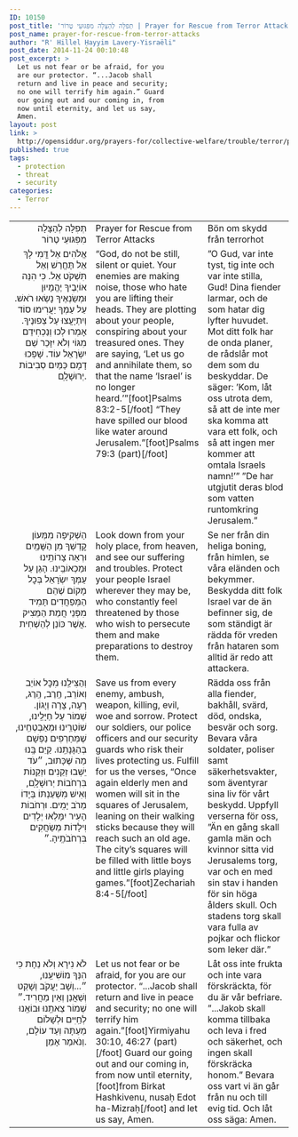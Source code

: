 ```yaml
---
ID: 10150
post_title: 'תְּפִלָּה לְהַצָּלָה מִפִּגּוּעֵי טֶרוֹר | Prayer for Rescue from Terror Attacks | Bön om skydd från terrorhot by R&#8217; Hillel Ḥayyim Lavery-Yisraëli'
post_name: prayer-for-rescue-from-terror-attacks
author: "R' Hillel Ḥayyim Lavery-Yisraëli"
post_date: 2014-11-24 00:10:48
post_excerpt: >
  Let us not fear or be afraid, for you
  are our protector. “...Jacob shall
  return and live in peace and security;
  no one will terrify him again.” Guard
  our going out and our coming in, from
  now until eternity, and let us say,
  Amen.
layout: post
link: >
  http://opensiddur.org/prayers-for/collective-welfare/trouble/terror/prayer-for-rescue-from-terror-attacks/
published: true
tags:
  - protection
  - threat
  - security
categories:
  - Terror
---
```

<table style="margin-left: auto;margin-right: auto;"><tbody>
<tr><td style="vertical-align:top; text-align: right;" width="31%">
<div class="liturgy"><span lang="he">
תְּפִלָּה לְהַצָּלָה מִפִּגּוּעֵי טֶרוֹר
</span></div>
</td>
 
<td style="vertical-align:top;" width="31%">
<div class="english">
Prayer for Rescue from Terror Attacks
</span></div>
</td>
 
<td style="vertical-align:top;" width="31%">
<div class="swedish">
Bön om skydd från terrorhot
</div>
</td></tr>


<tr><td style="vertical-align:top; text-align: right;" width="31%">
<div class="liturgy"><span lang="he">
אֱלֹהִים אַל דֳּמִי לָךְ אַל תֶּחֱרַשׁ וְאַל תִּשְׁקֹט אֵל. כִּי הִנֵּה אוֹיְבֶיךָ יֶהֱמָיוּן וּמְשַׂנְאֶיךָ נָשְׂאוּ רֹאשׁ. עַל עַמְּךָ יַעֲרִימוּ סוֹד וְיִתְיָעֲצוּ עַל צְפוּנֶיךָ. אָמְרוּ לְכוּ וְנַכְחִידֵם מִגּוֹי וְלֹא יִזָּכֵר שֵׁם יִשְׂרָאֵל עוֹד. שָׁפְכוּ דָמָם כַּמַּיִם סְבִיבוֹת יְרוּשָׁלָ‍ֽ⁠ִם.
</span></div>
</td>
 
<td style="vertical-align:top;" width="31%">
<div class="english">
“God, do not be still, silent or quiet. Your enemies are making noise, those who hate you are lifting their heads. They are plotting about your people, conspiring about your treasured ones. They are saying, ‘Let us go and annihilate them, so that the name ‘Israel’ is no longer heard.’”[foot]Psalms 83:2-5[/foot] “They have spilled our blood like water around Jerusalem.”[foot]Psalms 79:3 (part)[/foot]
</span></div>
</td>
 
<td style="vertical-align:top;" width="31%">
<div class="swedish">
”O Gud, var inte tyst, tig inte och var inte stilla, Gud! Dina fiender larmar, och de som hatar dig lyfter huvudet. Mot ditt folk har de onda planer, de rådslår mot dem som du beskyddar. De säger: ’Kom, låt oss utrota dem, så att de inte mer ska komma att vara ett folk, och så att ingen mer kommer att omtala Israels namn!’” ”De har utgjutit deras blod som vatten runtomkring Jerusalem.”
</div>
</td></tr>


<tr><td style="vertical-align:top; text-align: right;" width="31%">
<div class="liturgy"><span lang="he">
 הַשְׁקִֽיפָה מִמְּעוֹן קׇדְשְׁךָ מִן הַשָּׁמַֽיִם וּרְאֵה צָרוֹתֵֽינוּ וּמַכְאוֹבֵֽינוּ. הָגֵן עַל עַמְּךָ יִשְׂרָאֵל בְּכׇל מָקוֹם שֶׁהֵם הַמְּפַחֲדִים תָּמִיד מִפְּנֵי חֲמַת הַמֵּצִיק אֲשֶׁר כּוֹנֵן לְהַשְׁחִית.
</span></div>
</td>
 
<td style="vertical-align:top;" width="31%">
<div class="english">
Look down from your holy place, from heaven, and see our suffering and troubles. Protect your people Israel wherever they may be, who constantly feel threatened by those who wish to persecute them and make preparations to destroy them. 
</span></div>
</td>
 
<td style="vertical-align:top;" width="31%">
<div class="swedish">
Se ner från din heliga boning, från himlen, se våra eländen och bekymmer. Beskydda ditt folk Israel var de än befinner sig, de som ständigt är rädda för vreden från hataren som alltid är redo att attackera.
</div>
</td></tr>


<tr><td style="vertical-align:top; text-align: right;" width="31%">
<div class="liturgy"><span lang="he">
 וְהַצִּילֵֽנוּ מִכׇּל אוֹיֵב וְאוֹרֵב, חֶֽרֶב, הֶֽרֶג, רָעָה, צָרָה וְיָגוֹן. שְׁמוֹר עַל חַיָּלֵֽינוּ, שׁוֹטְרֵֽינוּ וּמְאַבְטְחֵֽינוּ, שֶׁמְּחַרְפִים נַפְשָׁם בְּהַגָּנָתֵֽנוּ. קַיֵּם בָּֽנוּ מַה שֶּׁכָּתוּב, ״עֹד יֵשְׁבוּ זְקֵנִים וּזְקֵנוֹת בִּרְחֹבוֹת יְרוּשָׁלָ‍ֽ⁠ִם, וְאִישׁ מִשְׁעַנְתּוֹ בְּיָדוֹ מֵרֹב יָמִֽים. וּרְחֹבוֹת הָעִיר יִמָּלְאוּ יְלָדִים וִילָדוֹת מְשַׂחֲקִים בִּרְחֹבֹתֶֽיהָ.״
</span></div>
</td>
 
<td style="vertical-align:top;" width="31%">
<div class="english">
Save us from every enemy, ambush, weapon, killing, evil, woe and sorrow. Protect our soldiers, our police officers and our security guards who risk their lives protecting us. Fulfill for us the verses, “Once again elderly men and women will sit in the squares of Jerusalem, leaning on their walking sticks because they will reach such an old age. The city’s squares will be filled with little boys and little girls playing games.”[foot]Zechariah 8:4-5[/foot]
</span></div>
</td>
 
<td style="vertical-align:top;" width="31%">
<div class="swedish">
Rädda oss från alla fiender, bakhåll, svärd, död, ondska, besvär och sorg. Bevara våra soldater, poliser samt säkerhetsvakter, som äventyrar sina liv för vårt beskydd. Uppfyll verserna för oss, ”Än en gång skall gamla män och kvinnor sitta vid Jerusalems torg, var och en med sin stav i handen för sin höga ålders skull. Och stadens torg skall vara fulla av pojkar och flickor som leker där.”
</div>
</td></tr>


<tr><td style="vertical-align:top; text-align: right;" width="31%">
<div class="liturgy"><span lang="he">
 לֹא נִירָא וְלֹא נֵחָת כִּי הִנְּךָ מוֹשִׁיעֵֽנוּ, ״...וְשָׁב יַעֲקֹב וְשָׁקַט וְשַׁאֲנַן וְאֵין מַחֲרִיד.״ שְׁמוֹר צֵאתֵֽנוּ וּבוֹאֵֽנוּ לְחַֽיִּים וּלְשָׁלוֹם מֵעַתָּה וְעַד עוֹלָם, וְנֹאמַר אָמֵן.
</span></div>
</td>
 
<td style="vertical-align:top;" width="31%">
<div class="english">
Let us not fear or be afraid, for you are our protector. “...Jacob shall return and live in peace and security; no one will terrify him again.”[foot]Yirmiyahu 30:10, 46:27 (part)[/foot] Guard our going out and our coming in, from now until eternity,[foot]from Birkat Hashkivenu, nusaḥ Edot ha-Mizraḥ[/foot] and let us say, Amen.
</span></div>
</td>
 
<td style="vertical-align:top;" width="31%">
<div class="swedish">
Låt oss inte frukta och inte vara förskräckta, för du är vår befriare. ”...Jakob skall komma tillbaka och leva i fred och säkerhet, och ingen skall förskräcka honom.”
Bevara oss vart vi än går från nu och till evig tid. Och låt oss säga: Amen.
</div>
</td></tr>
</tbody></tbody></tbody></tbody></table>


